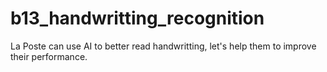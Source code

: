 # b13_handwritting_recognition
La Poste can use AI to better read handwritting, let's help them to improve their performance.
